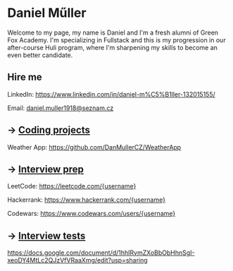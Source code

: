 # Daniel Műller

Welcome to my page, my name is Daniel and I'm a fresh alumni of Green Fox Academy. I'm specializing in Fullstack and this is my progression in our after-course Huli program, where I'm sharpening my skills to become an even better candidate.

## Hire me
LinkedIn: https://www.linkedin.com/in/daniel-m%C5%B1ller-132015155/

Email: daniel.muller1918@seznam.cz

## &rarr; [Coding projects](https://github.com/green-fox-academy/definitions/tree/master/project-phase/huli/coding-projects)
Weather App: https://github.com/DanMullerCZ/WeatherApp

## &rarr; [Interview prep](https://github.com/green-fox-academy/teaching-materials/tree/master/interview)
LeetCode: https://leetcode.com/{username}

Hackerrank: https://www.hackerrank.com/{username}

Codewars: https://www.codewars.com/users/{username}

## &rarr; [Interview tests](https://github.com/green-fox-academy/teaching-materials/tree/master/project-phase/tech-interview-tests)
https://docs.google.com/document/d/1hhIRvmZXoBbObHhnSgI-xeoDY4MtLc2QJzVfVRaaXmg/edit?usp=sharing


